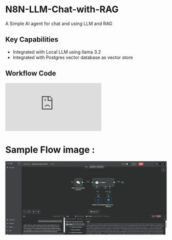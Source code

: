 # N8N-LLM-Chat-with-RAG
A Simple AI agent for chat and using LLM and RAG

## Key Capabilities

- Integrated with Local LLM using llama 3.2 
- Integrated with Postgres vector database as vector store

## Workflow Code 
![Workflow Code](https://github.com/shailsharma2001/N8N-LLM-Chat-with-RAG/blob/main/src/Simple_Chat_Agent_with_RAG.json)


# Sample Flow image :
![AI Flow](https://github.com/shailsharma2001/N8N-LLM-Chat-with-RAG/blob/main/Simple_Chat_Agent_Ollama_with_RAG.jpg)
